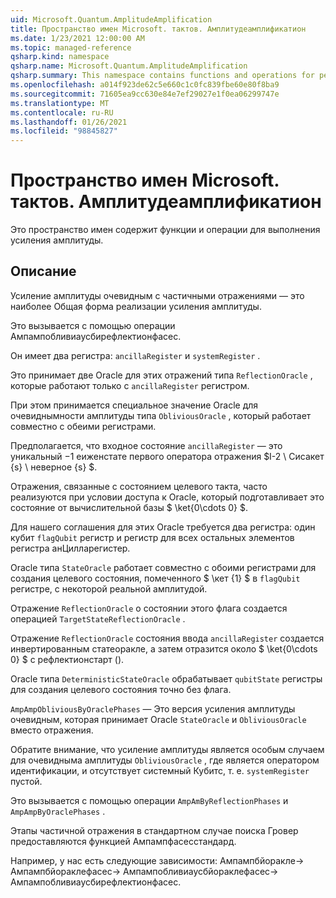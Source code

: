 ```yaml
---
uid: Microsoft.Quantum.AmplitudeAmplification
title: Пространство имен Microsoft. тактов. Амплитудеамплификатион
ms.date: 1/23/2021 12:00:00 AM
ms.topic: managed-reference
qsharp.kind: namespace
qsharp.name: Microsoft.Quantum.AmplitudeAmplification
qsharp.summary: This namespace contains functions and operations for performing amplitude amplification.
ms.openlocfilehash: a014f923de62c5e660c1c0fc839fbe60e80f8ba9
ms.sourcegitcommit: 71605ea9cc630e84e7ef29027e1f0ea06299747e
ms.translationtype: MT
ms.contentlocale: ru-RU
ms.lasthandoff: 01/26/2021
ms.locfileid: "98845827"
---
```

# <a name="microsoftquantumamplitudeamplification-namespace"></a>Пространство имен Microsoft. тактов. Амплитудеамплификатион

Это пространство имен содержит функции и операции для выполнения усиления амплитуды.



## <a name="description"></a>Описание

Усиление амплитуды очевидным с частичными отражениями — это наиболее Общая форма реализации усиления амплитуды.

Это вызывается с помощью операции Ампампобливиаусбирефлектионфасес.

Он имеет два регистра: `ancillaRegister` и `systemRegister` .

Это принимает две Oracle для этих отражений типа `ReflectionOracle` , которые работают только с `ancillaRegister` регистром.

При этом принимается специальное значение Oracle для очевиднымности амплитуды типа `ObliviousOracle` , который работает совместно с обеими регистрами.

Предполагается, что входное состояние `ancillaRegister` — это уникальный $-$1 еиженстате первого оператора отражения $I-2 \ Сисакет {s} \ неверное {s} $.

Отражения, связанные с состоянием целевого такта, часто реализуются при условии доступа к Oracle, который подготавливает это состояние от вычислительной базы $ \ket{0\cdots 0} $.

Для нашего соглашения для этих Oracle требуется два регистра: один кубит `flagQubit` регистр и регистр для всех остальных элементов регистра анЦилларегистер.

Oracle типа `StateOracle` работает совместно с обоими регистрами для создания целевого состояния, помеченного $ \кет {1} $ в `flagQubit` регистре, с некоторой реальной амплитудой.

Отражение `ReflectionOracle` о состоянии этого флага создается операцией `TargetStateReflectionOracle` .

Отражение `ReflectionOracle` состояния ввода `ancillaRegister` создается инвертированным статеоракле, а затем отразится около $ \ket{0\cdots 0} $ с рефлектионстарт ().

Oracle типа `DeterministicStateOracle` обрабатывает `qubitState` регистры для создания целевого состояния точно без флага.

`AmpAmpObliviousByOraclePhases` — Это версия усиления амплитуды очевидным, которая принимает Oracle `StateOracle` и `ObliviousOracle` вместо отражения.

Обратите внимание, что усиление амплитуды является особым случаем для очевидныма амплитуды `ObliviousOracle` , где является оператором идентификации, и отсутствует системный Кубитс, т. е. `systemRegister` пустой.

Это вызывается с помощью операции `AmpAmByReflectionPhases` и `AmpAmpByOraclePhases` .

Этапы частичной отражения в стандартном случае поиска Гровер предоставляются функцией Ампампфасесстандард.

Например, у нас есть следующие зависимости: Ампампбйоракле-> Ампампбйораклефасес-> Ампампобливиаусбйораклефасес-> Ампампобливиаусбирефлектионфасес.